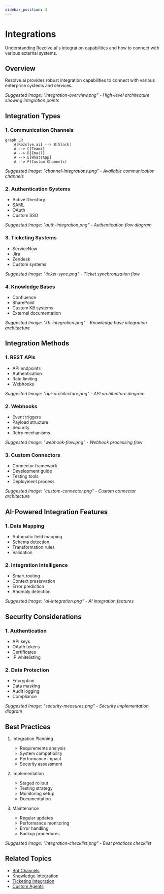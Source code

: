 ```yaml
---
sidebar_position: 3
---
```


# Integrations

Understanding Rezolve.ai's integration capabilities and how to connect with various external systems.

## Overview

Rezolve.ai provides robust integration capabilities to connect with various enterprise systems and services.

_Suggested Image: "integration-overview.png" - High-level architecture showing integration points_

## Integration Types

### 1. Communication Channels
```mermaid
graph LR
    A[Rezolve.ai] --> B[Slack]
    A --> C[Teams]
    A --> D[Email]
    A --> E[WhatsApp]
    A --> F[Custom Channels]
```

_Suggested Image: "channel-integrations.png" - Available communication channels_

### 2. Authentication Systems
- Active Directory
- SAML
- OAuth
- Custom SSO

_Suggested Image: "auth-integration.png" - Authentication flow diagram_

### 3. Ticketing Systems
- ServiceNow
- Jira
- Zendesk
- Custom systems

_Suggested Image: "ticket-sync.png" - Ticket synchronization flow_

### 4. Knowledge Bases
- Confluence
- SharePoint
- Custom KB systems
- External documentation

_Suggested Image: "kb-integration.png" - Knowledge base integration architecture_

## Integration Methods

### 1. REST APIs
- API endpoints
- Authentication
- Rate limiting
- Webhooks

_Suggested Image: "api-architecture.png" - API architecture diagram_

### 2. Webhooks
- Event triggers
- Payload structure
- Security
- Retry mechanisms

_Suggested Image: "webhook-flow.png" - Webhook processing flow_

### 3. Custom Connectors
- Connector framework
- Development guide
- Testing tools
- Deployment process

_Suggested Image: "custom-connector.png" - Custom connector architecture_

## AI-Powered Integration Features

### 1. Data Mapping
- Automatic field mapping
- Schema detection
- Transformation rules
- Validation

### 2. Integration Intelligence
- Smart routing
- Context preservation
- Error prediction
- Anomaly detection

_Suggested Image: "ai-integration.png" - AI integration features_

## Security Considerations

### 1. Authentication
- API keys
- OAuth tokens
- Certificates
- IP whitelisting

### 2. Data Protection
- Encryption
- Data masking
- Audit logging
- Compliance

_Suggested Image: "security-measures.png" - Security implementation diagram_

## Best Practices

1. Integration Planning
   - Requirements analysis
   - System compatibility
   - Performance impact
   - Security assessment

2. Implementation
   - Staged rollout
   - Testing strategy
   - Monitoring setup
   - Documentation

3. Maintenance
   - Regular updates
   - Performance monitoring
   - Error handling
   - Backup procedures

_Suggested Image: "integration-checklist.png" - Best practices checklist_

## Related Topics
- [Bot Channels](../integrations/bot-channels)
- [Knowledge Integration](../integrations/knowledge-base)
- [Ticketing Integration](../integrations/ticketing-systems)
- [Custom Agents](../ai-features/custom-agents)
